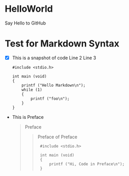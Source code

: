 # HelloWorld
Say Hello to GitHub

# Test for Markdown Syntax
- [x]   This is a snapshot of code
        Line 2
        Line 3

        #include <stdio.h>

        int main (void)
        {
            printf ("Hello Markdown\n");
            while (1)
            {
                printf ("foo\n");
            }
        }
- This is Preface
    > Preface
    >> Preface of Preface
    >>
    >>      #include <stdio.h>
    >>
    >>      int main (void)
    >>      {
    >>          printf ("Hi, Code in Preface\n");
    >>      }

